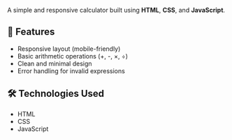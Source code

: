 
A simple and responsive calculator built using **HTML**, **CSS**, and **JavaScript**.

## 🚀 Features

- Responsive layout (mobile-friendly)
- Basic arithmetic operations (+, -, ×, ÷)
- Clean and minimal design
- Error handling for invalid expressions

## 🛠️ Technologies Used

- HTML
- CSS
- JavaScript
